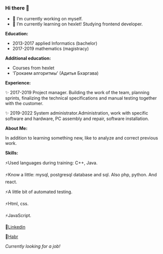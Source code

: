 ### Hi there 👋

- 🔭 I’m currently working on myself. 
- 🌱 I’m currently learning on hexlet! Studying frontend developer.

**Education:**

* 2013-2017 applied Informatics (bachelor)
* 2017-2019 mathematics (magistracy)

**Additional education:**

- Courses from hexlet
- 'Грокаем алгоритмы' (Адитья Бхаргава)

**Experience:**

✨ 2017-2019 Project manager. Building the work of the team, planning sprints, finalizing the technical specifications and manual testing together with the customer.

✨ 2019-2022 System administrator.Administration, work with specific software and hardware, PC assembly and repair, software installation.

**About Me:**

In addition to learning something new, like to analyze and correct previous work.

**Skills:**

⚡Used languages during training: C++, Java.

⚡Know a little: mysql, postgresql database and sql. Also php, python. And react.

⚡A little bit of automated testing.

⚡Html, css.

⚡JavaScript.

🔭[Linkedin](https://www.linkedin.com/in/%D0%B0%D0%BB%D0%B5%D0%BA%D1%81%D0%B0%D0%BD%D0%B4%D1%80%D0%B0-%D0%B7%D0%BE%D0%BB%D0%BE%D1%82%D1%83%D1%85%D0%B8%D0%BD%D0%B0-a9241521a/)

🔭[Habr](https://career.habr.com/life_cat)

*Currently looking for a job!*
